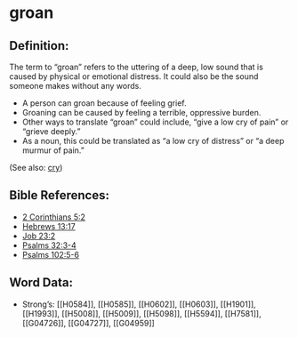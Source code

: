 # groan

## Definition:

The term to “groan” refers to the uttering of a deep, low sound that is caused by physical or emotional distress. It could also be the sound someone makes without any words.

* A person can groan because of feeling grief.
* Groaning can be caused by feeling a terrible, oppressive burden.
* Other ways to translate “groan” could include, “give a low cry of pain” or “grieve deeply.”
* As a noun, this could be translated as “a low cry of distress” or “a deep murmur of pain.”

(See also: [cry](../other/cry.md))

## Bible References:

* [2 Corinthians 5:2](rc://en/tn/help/2co/05/02)
* [Hebrews 13:17](rc://en/tn/help/heb/13/17)
* [Job 23:2](rc://en/tn/help/job/23/02)
* [Psalms 32:3-4](rc://en/tn/help/psa/032/003)
* [Psalms 102:5-6](rc://en/tn/help/psa/102/005)

## Word Data:

* Strong’s: [[H0584]], [[H0585]], [[H0602]], [[H0603]], [[H1901]], [[H1993]], [[H5008]], [[H5009]], [[H5098]], [[H5594]], [[H7581]], [[G04726]], [[G04727]], [[G04959]]
